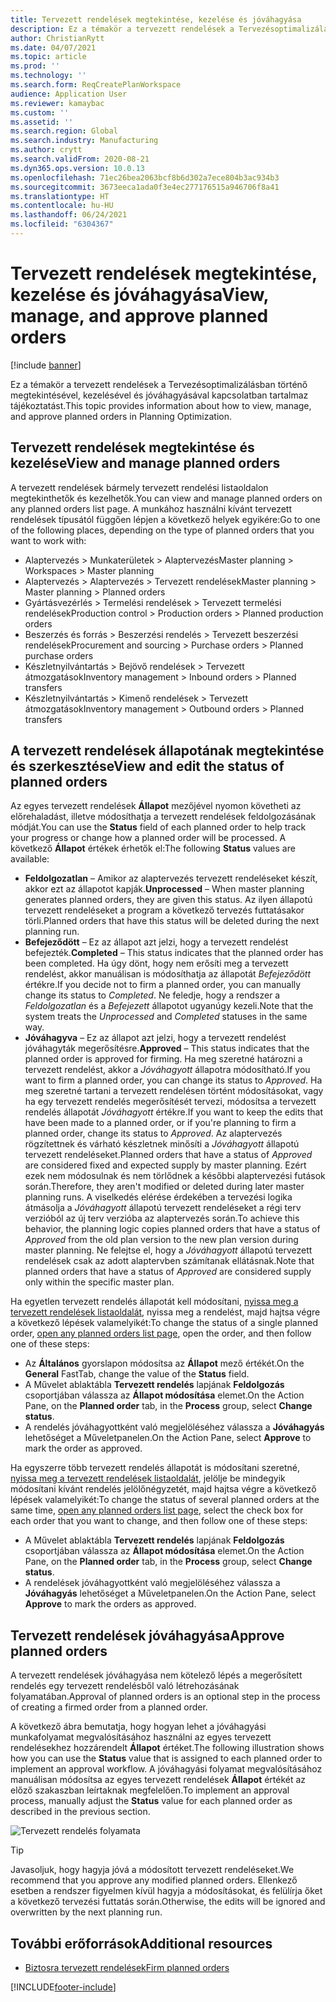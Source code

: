 ```yaml
---
title: Tervezett rendelések megtekintése, kezelése és jóváhagyása
description: Ez a témakör a tervezett rendelések a Tervezésoptimalizálásban történő megtekintésével, kezelésével és jóváhagyásával kapcsolatban tartalmaz tájékoztatást.
author: ChristianRytt
ms.date: 04/07/2021
ms.topic: article
ms.prod: ''
ms.technology: ''
ms.search.form: ReqCreatePlanWorkspace
audience: Application User
ms.reviewer: kamaybac
ms.custom: ''
ms.assetid: ''
ms.search.region: Global
ms.search.industry: Manufacturing
ms.author: crytt
ms.search.validFrom: 2020-08-21
ms.dyn365.ops.version: 10.0.13
ms.openlocfilehash: 71ec26bea2063bcf8b6d302a7ece804b3ac934b3
ms.sourcegitcommit: 3673eeca1ada0f3e4ec277176515a946706f8a41
ms.translationtype: HT
ms.contentlocale: hu-HU
ms.lasthandoff: 06/24/2021
ms.locfileid: "6304367"
---
```

# <a name="view-manage-and-approve-planned-orders"></a><span data-ttu-id="dca2f-103">Tervezett rendelések megtekintése, kezelése és jóváhagyása</span><span class="sxs-lookup"><span data-stu-id="dca2f-103">View, manage, and approve planned orders</span></span>

[!include [banner](../../includes/banner.md)]

<span data-ttu-id="dca2f-104">Ez a témakör a tervezett rendelések a Tervezésoptimalizálásban történő megtekintésével, kezelésével és jóváhagyásával kapcsolatban tartalmaz tájékoztatást.</span><span class="sxs-lookup"><span data-stu-id="dca2f-104">This topic provides information about how to view, manage, and approve planned orders in Planning Optimization.</span></span>

## <a name="view-and-manage-planned-orders"></a><a name="view-planned-orders"></a><span data-ttu-id="dca2f-105">Tervezett rendelések megtekintése és kezelése</span><span class="sxs-lookup"><span data-stu-id="dca2f-105">View and manage planned orders</span></span>

<span data-ttu-id="dca2f-106">A tervezett rendelések bármely tervezett rendelési listaoldalon megtekinthetők és kezelhetők.</span><span class="sxs-lookup"><span data-stu-id="dca2f-106">You can view and manage planned orders on any planned orders list page.</span></span> <span data-ttu-id="dca2f-107">A munkához használni kívánt tervezett rendelések típusától függően lépjen a következő helyek egyikére:</span><span class="sxs-lookup"><span data-stu-id="dca2f-107">Go to one of the following places, depending on the type of planned orders that you want to work with:</span></span>

- <span data-ttu-id="dca2f-108">Alaptervezés \> Munkaterületek \> Alaptervezés</span><span class="sxs-lookup"><span data-stu-id="dca2f-108">Master planning \> Workspaces \> Master planning</span></span>
- <span data-ttu-id="dca2f-109">Alaptervezés \> Alaptervezés \> Tervezett rendelések</span><span class="sxs-lookup"><span data-stu-id="dca2f-109">Master planning \> Master planning \> Planned orders</span></span>
- <span data-ttu-id="dca2f-110">Gyártásvezérlés \> Termelési rendelések \> Tervezett termelési rendelések</span><span class="sxs-lookup"><span data-stu-id="dca2f-110">Production control \> Production orders \> Planned production orders</span></span>
- <span data-ttu-id="dca2f-111">Beszerzés és forrás \> Beszerzési rendelés \> Tervezett beszerzési rendelések</span><span class="sxs-lookup"><span data-stu-id="dca2f-111">Procurement and sourcing \> Purchase orders \> Planned purchase orders</span></span>
- <span data-ttu-id="dca2f-112">Készletnyilvántartás \> Bejövő rendelések \> Tervezett átmozgatások</span><span class="sxs-lookup"><span data-stu-id="dca2f-112">Inventory management \> Inbound orders \> Planned transfers</span></span>
- <span data-ttu-id="dca2f-113">Készletnyilvántartás \> Kimenő rendelések \> Tervezett átmozgatások</span><span class="sxs-lookup"><span data-stu-id="dca2f-113">Inventory management \> Outbound orders \> Planned transfers</span></span>

## <a name="view-and-edit-the-status-of-planned-orders"></a><span data-ttu-id="dca2f-114">A tervezett rendelések állapotának megtekintése és szerkesztése</span><span class="sxs-lookup"><span data-stu-id="dca2f-114">View and edit the status of planned orders</span></span>

<span data-ttu-id="dca2f-115">Az egyes tervezett rendelések **Állapot** mezőjével nyomon követheti az előrehaladást, illetve módosíthatja a tervezett rendelések feldolgozásának módját.</span><span class="sxs-lookup"><span data-stu-id="dca2f-115">You can use the **Status** field of each planned order to help track your progress or change how a planned order will be processed.</span></span> <span data-ttu-id="dca2f-116">A következő **Állapot** értékek érhetők el:</span><span class="sxs-lookup"><span data-stu-id="dca2f-116">The following **Status** values are available:</span></span>

- <span data-ttu-id="dca2f-117">**Feldolgozatlan** – Amikor az alaptervezés tervezett rendeléseket készít, akkor ezt az állapotot kapják.</span><span class="sxs-lookup"><span data-stu-id="dca2f-117">**Unprocessed** – When master planning generates planned orders, they are given this status.</span></span> <span data-ttu-id="dca2f-118">Az ilyen állapotú tervezett rendeléseket a program a következő tervezés futtatásakor törli.</span><span class="sxs-lookup"><span data-stu-id="dca2f-118">Planned orders that have this status will be deleted during the next planning run.</span></span>
- <span data-ttu-id="dca2f-119">**Befejeződött** – Ez az állapot azt jelzi, hogy a tervezett rendelést befejezték.</span><span class="sxs-lookup"><span data-stu-id="dca2f-119">**Completed** – This status indicates that the planned order has been completed.</span></span> <span data-ttu-id="dca2f-120">Ha úgy dönt, hogy nem erősíti meg a tervezett rendelést, akkor manuálisan is módosíthatja az állapotát *Befejeződött* értékre.</span><span class="sxs-lookup"><span data-stu-id="dca2f-120">If you decide not to firm a planned order, you can manually change its status to *Completed*.</span></span> <span data-ttu-id="dca2f-121">Ne feledje, hogy a rendszer a *Feldolgozatlan* és a *Befejezett* állapotot ugyanúgy kezeli.</span><span class="sxs-lookup"><span data-stu-id="dca2f-121">Note that the system treats the *Unprocessed* and *Completed* statuses in the same way.</span></span>
- <span data-ttu-id="dca2f-122">**Jóváhagyva** – Ez az állapot azt jelzi, hogy a tervezett rendelést jóváhagyták megerősítésre.</span><span class="sxs-lookup"><span data-stu-id="dca2f-122">**Approved** – This status indicates that the planned order is approved for firming.</span></span> <span data-ttu-id="dca2f-123">Ha meg szeretné határozni a tervezett rendelést, akkor a *Jóváhagyott* állapotra módosítható.</span><span class="sxs-lookup"><span data-stu-id="dca2f-123">If you want to firm a planned order, you can change its status to *Approved*.</span></span> <span data-ttu-id="dca2f-124">Ha meg szeretné tartani a tervezett rendelésen történt módosításokat, vagy ha egy tervezett rendelés megerősítését tervezi, módosítsa a tervezett rendelés állapotát *Jóváhagyott* értékre.</span><span class="sxs-lookup"><span data-stu-id="dca2f-124">If you want to keep the edits that have been made to a planned order, or if you're planning to firm a planned order, change its status to *Approved*.</span></span> <span data-ttu-id="dca2f-125">Az alaptervezés rögzítettnek és várható készletnek minősíti a *Jóváhagyott* állapotú tervezett rendeléseket.</span><span class="sxs-lookup"><span data-stu-id="dca2f-125">Planned orders that have a status of *Approved* are considered fixed and expected supply by master planning.</span></span> <span data-ttu-id="dca2f-126">Ezért ezek nem módosulnak és nem törlődnek a későbbi alaptervezési futások során.</span><span class="sxs-lookup"><span data-stu-id="dca2f-126">Therefore, they aren't modified or deleted during later master planning runs.</span></span> <span data-ttu-id="dca2f-127">A viselkedés elérése érdekében a tervezési logika átmásolja a *Jóváhagyott* állapotú tervezett rendeléseket a régi terv verzióból az új terv verzióba az alaptervezés során.</span><span class="sxs-lookup"><span data-stu-id="dca2f-127">To achieve this behavior, the planning logic copies planned orders that have a status of *Approved* from the old plan version to the new plan version during master planning.</span></span> <span data-ttu-id="dca2f-128">Ne felejtse el, hogy a *Jóváhagyott* állapotú tervezett rendelések csak az adott alaptervben számítanak ellátásnak.</span><span class="sxs-lookup"><span data-stu-id="dca2f-128">Note that planned orders that have a status of *Approved* are considered supply only within the specific master plan.</span></span>

<span data-ttu-id="dca2f-129">Ha egyetlen tervezett rendelés állapotát kell módosítani, [nyissa meg a tervezett rendelések listaoldalát](#view-planned-orders), nyissa meg a rendelést, majd hajtsa végre a következő lépések valamelyikét:</span><span class="sxs-lookup"><span data-stu-id="dca2f-129">To change the status of a single planned order, [open any planned orders list page](#view-planned-orders), open the order, and then follow one of these steps:</span></span>

- <span data-ttu-id="dca2f-130">Az **Általános** gyorslapon módosítsa az **Állapot** mező értékét.</span><span class="sxs-lookup"><span data-stu-id="dca2f-130">On the **General** FastTab, change the value of the **Status** field.</span></span>
- <span data-ttu-id="dca2f-131">A Művelet ablaktábla **Tervezett rendelés** lapjának **Feldolgozás** csoportjában válassza az **Állapot módosítása** elemet.</span><span class="sxs-lookup"><span data-stu-id="dca2f-131">On the Action Pane, on the **Planned order** tab, in the **Process** group, select **Change status**.</span></span>
- <span data-ttu-id="dca2f-132">A rendelés jóváhagyottként való megjelöléséhez válassza a **Jóváhagyás** lehetőséget a Műveletpanelen.</span><span class="sxs-lookup"><span data-stu-id="dca2f-132">On the Action Pane, select **Approve** to mark the order as approved.</span></span>

<span data-ttu-id="dca2f-133">Ha egyszerre több tervezett rendelés állapotát is módosítani szeretné, [nyissa meg a tervezett rendelések listaoldalát](#view-planned-orders), jelölje be mindegyik módosítani kívánt rendelés jelölőnégyzetét, majd hajtsa végre a következő lépések valamelyikét:</span><span class="sxs-lookup"><span data-stu-id="dca2f-133">To change the status of several planned orders at the same time, [open any planned orders list page](#view-planned-orders), select the check box for each order that you want to change, and then follow one of these steps:</span></span>

- <span data-ttu-id="dca2f-134">A Művelet ablaktábla **Tervezett rendelés** lapjának **Feldolgozás** csoportjában válassza az **Állapot módosítása** elemet.</span><span class="sxs-lookup"><span data-stu-id="dca2f-134">On the Action Pane, on the **Planned order** tab, in the **Process** group, select **Change status**.</span></span>
- <span data-ttu-id="dca2f-135">A rendelések jóváhagyottként való megjelöléséhez válassza a **Jóváhagyás** lehetőséget a Műveletpanelen.</span><span class="sxs-lookup"><span data-stu-id="dca2f-135">On the Action Pane, select **Approve** to mark the orders as approved.</span></span>

## <a name="approve-planned-orders"></a><span data-ttu-id="dca2f-136">Tervezett rendelések jóváhagyása</span><span class="sxs-lookup"><span data-stu-id="dca2f-136">Approve planned orders</span></span>

<span data-ttu-id="dca2f-137">A tervezett rendelések jóváhagyása nem kötelező lépés a megerősített rendelés egy tervezett rendelésből való létrehozásának folyamatában.</span><span class="sxs-lookup"><span data-stu-id="dca2f-137">Approval of planned orders is an optional step in the process of creating a firmed order from a planned order.</span></span>

<span data-ttu-id="dca2f-138">A következő ábra bemutatja, hogy hogyan lehet a jóváhagyási munkafolyamat megvalósításához használni az egyes tervezett rendelésekhez hozzárendelt **Állapot** értéket.</span><span class="sxs-lookup"><span data-stu-id="dca2f-138">The following illustration shows how you can use the **Status** value that is assigned to each planned order to implement an approval workflow.</span></span> <span data-ttu-id="dca2f-139">A jóváhagyási folyamat megvalósításához manuálisan módosítsa az egyes tervezett rendelések **Állapot** értékét az előző szakaszban leírtaknak megfelelően.</span><span class="sxs-lookup"><span data-stu-id="dca2f-139">To implement an approval process, manually adjust the **Status** value for each planned order as described in the previous section.</span></span>

![Tervezett rendelés folyamata](media/approved-planned-orders-1.png)

> [!TIP]
> <span data-ttu-id="dca2f-141">Javasoljuk, hogy hagyja jóvá a módosított tervezett rendeléseket.</span><span class="sxs-lookup"><span data-stu-id="dca2f-141">We recommend that you approve any modified planned orders.</span></span> <span data-ttu-id="dca2f-142">Ellenkező esetben a rendszer figyelmen kívül hagyja a módosításokat, és felülírja őket a következő tervezési futtatás során.</span><span class="sxs-lookup"><span data-stu-id="dca2f-142">Otherwise, the edits will be ignored and overwritten by the next planning run.</span></span>

## <a name="additional-resources"></a><span data-ttu-id="dca2f-143">További erőforrások</span><span class="sxs-lookup"><span data-stu-id="dca2f-143">Additional resources</span></span>

- [<span data-ttu-id="dca2f-144">Biztosra tervezett rendelések</span><span class="sxs-lookup"><span data-stu-id="dca2f-144">Firm planned orders</span></span>](planned-order-firming.md)

[!INCLUDE[footer-include](../../../includes/footer-banner.md)]
